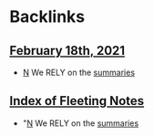 
# Backlinks
## [February 18th, 2021](<February 18th, 2021.md>)
- [N](<N.md>) We RELY on the [summaries](<summaries.md>)

## [Index of Fleeting Notes](<Index of Fleeting Notes.md>)
- "[N](<N.md>) We RELY on the [summaries](<summaries.md>)

